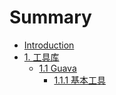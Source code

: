 # Summary

* [Introduction](README.md)
* [1. 工具库](chapter1.md)
   * [1.1 Guava](11.md)
       * [1.1.1 基本工具](1.1.1基本工具.md)

